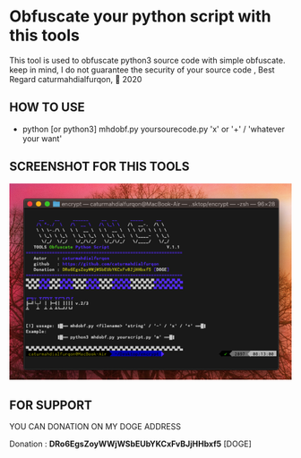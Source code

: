 # Obfuscate your python script with this tools

This tool is used to obfuscate python3 source code with simple obfuscate. keep in mind, I do not guarantee the security of your source code , Best Regard caturmahdialfurqon, 🔔 2020


## HOW TO USE

- python [or python3] mhdobf.py yoursourecode.py 'x' or '+' / 'whatever your want'


## SCREENSHOT FOR THIS TOOLS

<img src="/IMG/mhdobf.png" width=600> 


## FOR SUPPORT

YOU CAN DONATION ON MY DOGE ADDRESS

Donation : **DRo6EgsZoyWWjWSbEUbYKCxFvBJjHHbxf5** [DOGE]
